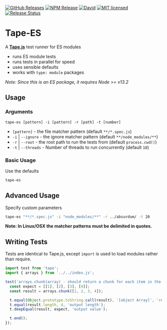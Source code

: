 [![GitHub Releases](https://img.shields.io/github/release/vanillaes/tape-es.svg)](https://github.com/vanillaes/tape-es/releases)
[![NPM Release](https://img.shields.io/npm/v/tape-es.svg)](https://www.npmjs.com/package/tape-es)
[![David](https://img.shields.io/david/vanillaes/tape-es.svg)](https://david-dm.org/vanillaes/tape-es)
[![MIT licensed](https://img.shields.io/badge/license-MIT-blue.svg)](https://raw.githubusercontent.com/vanillaes/tape-es/master/LICENSE)
[![Release Status](https://github.com/vanillaes/tape-es/workflows/Release/badge.svg)](https://github.com/vanillaes/tape-es/actions)

# Tape-ES

A **[Tape.js][]** test runner for ES modules

- runs ES module tests
- runs tests in parallel for speed
- uses sensible defaults
- works with `type: module` packages

*Note: Since this is an ES package, it requires Node >= v13.2*

## Usage

### Arguments

`tape-es [pattern] -i [pattern] -r [path] -t [number]`

- `[pattern]` - the file matcher pattern (default `**/*.spec.js`)
- `-i` | `--ignore` - the ignore matcher pattern (default `**/node_modules/**`)
- `-r` | `--root` - the root path to run the tests from (default `process.cwd()`)
- `-t` | `--threads` - Number of threads to run concurrently (default `10`)

### Basic Usage

Use the defaults

```sh
tape-es
```

## Advanced Usage

Specify custom parameters

```sh
tape-es "**/*.spec.js" -i "node_modules/**" -r ../absurdum/ -t 20
```

**Note: In Linux/OSX the matcher patterns must be delimited in quotes.**

## Writing Tests

Tests are identical to Tape.js, except `import` is used to load modules rather than require.

```javascript
import test from 'tape';
import { arrays } from '../../index.js';

test('arrays.chunk(array) - should return a chunk for each item in the array', t => {
  const expect = [[1], [2], [3], [4]];
  const result = arrays.chunk([1, 2, 3, 4]);

  t.equal(Object.prototype.toString.call(result), '[object Array]', 'return type');
  t.equal(result.length, 4, 'output length');
  t.deepEqual(result, expect, 'output value');

  t.end();
});
```

[Tape.js]: https://github.com/substack/tape
